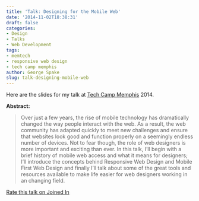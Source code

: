 ```yaml
---
title: 'Talk: Designing for the Mobile Web'
date: '2014-11-02T18:38:31'
draft: false
categories:
- Design
- Talks
- Web Development
tags:
- memtech
- responsive web design
- tech camp memphis
author: George Spake
slug: talk-designing-mobile-web
---
```


Here are the slides for my talk at [Tech Camp
Memphis](http://techcampmemphis.com/) 2014.

**Abstract:**

> Over just a few years, the rise of mobile technology has dramatically
> changed the way people interact with the web. As a result, the web community
> has adapted quickly to meet new challenges and ensure that websites look
> good and function properly on a seemingly endless number of devices. Not to
> fear though, the role of web designers is more important and exciting than
> ever. In this talk, I’ll begin with a brief history of mobile web access and
> what it means for designers; I’ll introduce the concepts behind Responsive
> Web Design and Mobile First Web Design and finally I’ll talk about some of
> the great tools and resources available to make life easier for web
> designers working in an changing field.

[Rate this talk on Joined In](https://joind.in/talk/view/12389)
